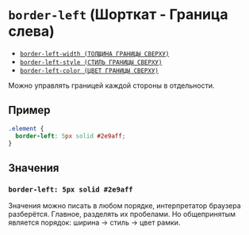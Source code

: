 # `border-left` (Шорткат - Граница слева)

- [`border-left-width (ТОЛЩИНА ГРАНИЦЫ СВЕРХУ)`](./border-left-width.md)
- [`border-left-style (СТИЛЬ ГРАНИЦЫ СВЕРХУ)`](./border-left-style.md)
- [`border-left-color (ЦВЕТ ГРАНИЦЫ СВЕРХУ)`](./border-left-color.md)

Можно управлять границей каждой стороны в отдельности.

## Пример

```css
.element {
  border-left: 5px solid #2e9aff;
}
```

## Значения

### `border-left: 5px solid #2e9aff`

Значения можно писать в любом порядке, интерпретатор браузера разберётся. Главное, разделять их пробелами. Но общепринятым является порядок: ширина → стиль → цвет рамки.
